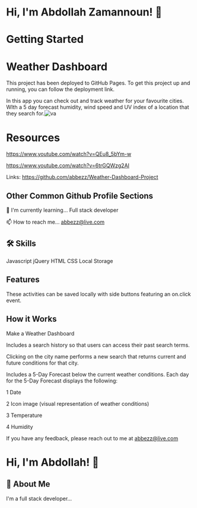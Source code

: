 # Hi, I'm Abdollah Zamannoun! 👋






# Getting Started 
# Weather Dashboard
This project has been deployed to GitHub Pages. To get this project up and running, you can follow the deployment link.

In this app you can check out and track weather for your favourite cities. WIth a 5 day forecast
humidity, wind speed and UV index of a location that they search for.![va](https://user-images.githubusercontent.com/94430401/151721788-46410146-3fc1-4ae5-8d3f-a04320ff3eaf.png)

# Resources
https://www.youtube.com/watch?v=QEu8_5bYm-w

https://www.youtube.com/watch?v=6trGQWzg2AI






Links: https://github.com/abbezz/Weather-Dashboard-Project




## Other Common Github Profile Sections


🧠 I'm currently learning... Full stack developer

📫 How to reach me... abbezz@live.com 




## 🛠 Skills
Javascript
jQuery
HTML
CSS
Local Storage


## Features
These activities can be saved locally with side buttons featuring an on.click event.

## How it Works
 Make a Weather Dashboard

 Includes a search history so that users can access their past search terms. 

 Clicking on the city name performs a new search that returns current and future conditions for that city.

Includes a 5-Day Forecast below the current weather conditions. Each day for the 5-Day Forecast displays the following:

1 Date

2 Icon image (visual representation of weather conditions)

3 Temperature

4 Humidity



If you have any feedback, please reach out to me at abbezz@live.com


# Hi, I'm Abdollah! 👋


## 🚀 About Me
I'm a full stack developer...


